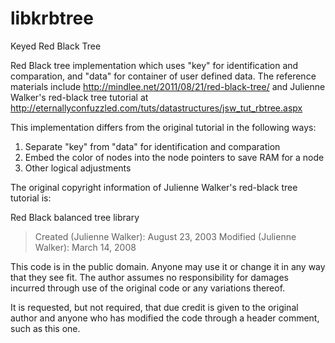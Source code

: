 # libkrbtree
Keyed Red Black Tree

Red Black tree implementation which uses "key" for identification
and comparation, and "data" for container of user defined data.
The reference materials include
http://mindlee.net/2011/08/21/red-black-tree/
and Julienne Walker's red-black tree tutorial at
http://eternallyconfuzzled.com/tuts/datastructures/jsw_tut_rbtree.aspx


This implementation differs from the original tutorial in the following ways:
1. Separate "key" from "data" for identification and comparation
2. Embed the color of nodes into the node pointers to save RAM for a node
3. Other logical adjustments


The original copyright information of
Julienne Walker's red-black tree tutorial is:

Red Black balanced tree library

> Created (Julienne Walker): August 23, 2003
> Modified (Julienne Walker): March 14, 2008

This code is in the public domain. Anyone may
use it or change it in any way that they see
fit. The author assumes no responsibility for
damages incurred through use of the original
code or any variations thereof.

It is requested, but not required, that due
credit is given to the original author and
anyone who has modified the code through
a header comment, such as this one.


